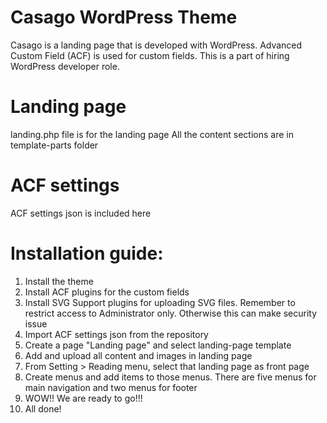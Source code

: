 # Casago WordPress Theme
Casago is a landing page that is developed with WordPress. Advanced Custom Field (ACF) is used for custom fields. This is a part of hiring WordPress developer role.

# Landing page
landing.php file is for the landing page
All the content sections are in template-parts folder

# ACF settings
ACF settings json is included here

# Installation guide:
1. Install the theme
2. Install ACF plugins for the custom fields
3. Install SVG Support plugins for uploading SVG files. Remember to restrict access to Administrator only. Otherwise this can make security issue
4. Import ACF settings json from the repository
5. Create a page "Landing page" and select landing-page template
6. Add and upload all content and images in landing page
7. From Setting > Reading menu, select that landing page as front page
8. Create menus and add items to those menus. There are five menus for main navigation and two menus for footer
9. WOW!! We are ready to go!!!
10. All done!
